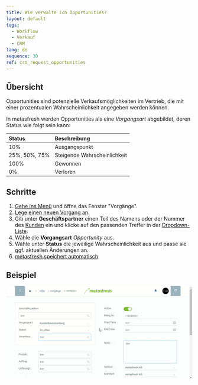 ```yaml
---
title: Wie verwalte ich Opportunities?
layout: default
tags:
  - Workflow
  - Verkauf
  - CRM
lang: de
sequence: 30
ref: crm_request_opportunities
---
```


## Übersicht
Opportunities sind potenzielle Verkaufsmöglichkeiten im Vertrieb, die mit einer prozentualen Wahrscheinlichkeit angegeben werden können.

In metasfresh werden Opportunities als eine *Vorgangsart* abgebildet, deren Status wie folgt sein kann:

| Status | Beschreibung |
| :--- | :--- |
| 10% | Ausgangspunkt |
| 25%, 50%, 75% | Steigende Wahrscheinlichkeit |
| 100% | Gewonnen |
| 0% | Verloren |

## Schritte
1. [Gehe ins Menü](Menu) und öffne das Fenster "Vorgänge".
1. [Lege einen neuen Vorgang an](Neuer_Datensatz_Fenster_Webui).
1. Gib unter **Geschäftspartner** einen Teil des Namens oder der Nummer des [Kunden](Neuer_Geschaeftspartner_Kunde) ein und klicke auf den passenden Treffer in der [Dropdown-Liste](Liste_Keyboard_Shortcuts).
1. Wähle die **Vorgangsart** *Opportunity* aus.
1. Wähle unter **Status** die jeweilige Wahrscheinlichkeit aus und passe sie ggf. aktuellen Änderungen an.
1. [metasfresh speichert automatisch](Speicheranzeige).

## Beispiel
![](assets/CRM_Vorgang_Opportunities.gif)
